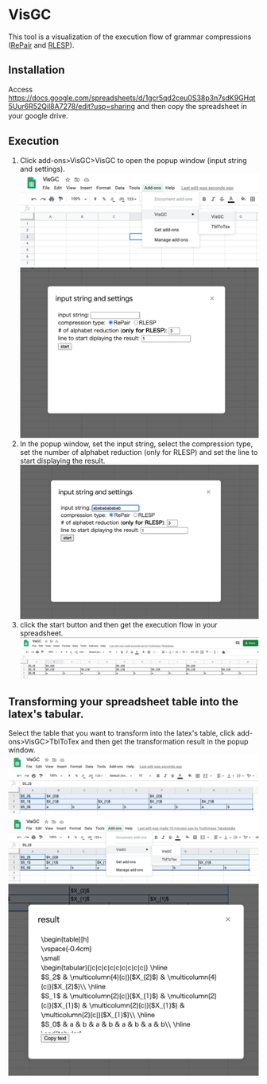 # VisGC

This tool is a visualization of the execution flow of grammar compressions ([RePair](https://ieeexplore.ieee.org/document/892708) and [RLESP](https://www.sciencedirect.com/science/article/abs/pii/S0166218X19300319?via%3Dihub)).

## Installation

Access https://docs.google.com/spreadsheets/d/1gcr5qd2ceu0S38p3n7sdK9GHqt5Uur6R52Qil8A7278/edit?usp=sharing and then copy the spreadsheet in your google drive.
　　
## Execution
1. Click add-ons>VisGC>VisGC to open the popup window (input string and settings). 
![](images/1.png)
![](images/2.png)
2. In the popup window, set the input string, select the compression type, set the number of alphabet reduction (only for RLESP) and set the line to start displaying the result.
![](images/3.png)
3. click the start button and then get the execution flow in your spreadsheet.
![The example of RePair for "abababababab"](images/4.png)
## Transforming your spreadsheet table into the latex's tabular. 

Select the table that you want to transform into the latex's table, click add-ons>VisGC>TblToTex and then get the transformation result in the popup window.
![](images/5.png)
![](images/6.png)
![](images/7.png)

